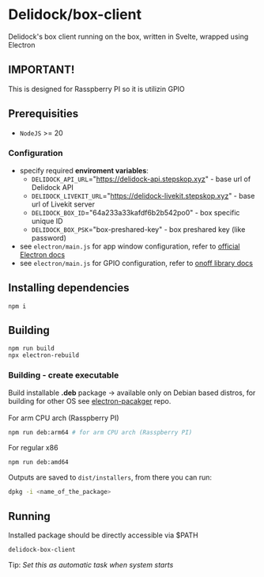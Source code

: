 # Delidock/box-client
Delidock's box client running on the box, written in Svelte, wrapped using Electron
## IMPORTANT!
This is designed for Rasspberry PI so it is utilizin GPIO
## Prerequisities
- `NodeJS` >= 20
### Configuration
- specify required **enviroment variables**:
    - `DELIDOCK_API_URL`="https://delidock-api.stepskop.xyz" - base url of Delidock API
    - `DELIDOCK_LIVEKIT_URL`="https://delidock-livekit.stepskop.xyz" - base url of Livekit server
    - `DELIDOCK_BOX_ID`="64a233a33kafdf6b2b542po0" - box specific unique ID
    - `DELIDOCK_BOX_PSK`="box-preshared-key" - box preshared key (like password)
- see `electron/main.js` for app window configuration, refer to [official Electron docs](https://www.electronjs.org/)
- see `electron/main.js` for GPIO configuration, refer to [onoff library docs](https://github.com/fivdi/onoff)
## Installing dependencies
```
npm i
```

## Building
```
npm run build
npx electron-rebuild
```
### Building - create executable
Build installable **.deb** package -> available only on Debian based distros, for building for other OS see [electron-pacakger](https://github.com/electron/packager) repo.
<br><br>
For arm CPU arch (Rasspberry PI) 

```bash
npm run deb:arm64 # for arm CPU arch (Rasspberry PI) 
```
For regular x86
```bash
npm run deb:amd64
```
Outputs are saved to `dist/installers`, from there you can run:
```bash
dpkg -i <name_of_the_package>
```
## Running
Installed package should be directly accessible via $PATH
```bash
delidock-box-client
```
Tip:
*Set this as automatic task when system starts*